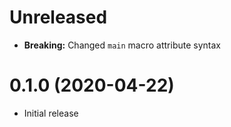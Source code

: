 # Unreleased

- **Breaking:** Changed `main` macro attribute syntax

# 0.1.0 (2020-04-22)

- Initial release
